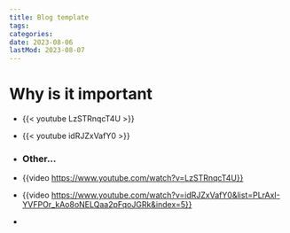 ```yaml
---
title: Blog template
tags:
categories:
date: 2023-08-06
lastMod: 2023-08-07
---
```

# Why is it important

  + {{< youtube LzSTRnqcT4U >}}

  + {{< youtube idRJZxVafY0 >}}

  + ### Other...

  + {{video https://www.youtube.com/watch?v=LzSTRnqcT4U}}

  + {{video https://www.youtube.com/watch?v=idRJZxVafY0&list=PLrAxI-YVFPOr_kAo8oNELQaa2pFqoJGRk&index=5}}

  + 
